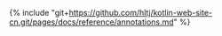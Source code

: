 {% include "git+https://github.com/hltj/kotlin-web-site-cn.git/pages/docs/reference/annotations.md" %}
